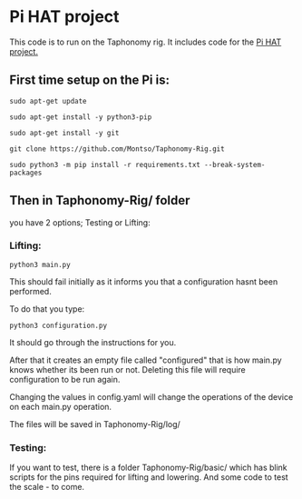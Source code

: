 # Pi HAT project

This code is to run on the Taphonomy rig. It includes code for the [Pi HAT project.](https://github.com/montso/Pi-HAT)

## First time setup on the Pi is:

`sudo apt-get update`

`sudo apt-get install -y python3-pip`

`sudo apt-get install -y git`

`git clone https://github.com/Montso/Taphonomy-Rig.git`

`sudo python3 -m pip install -r requirements.txt --break-system-packages`

## Then in Taphonomy-Rig/ folder 
you have 2 options; Testing or Lifting:

### Lifting:

`python3 main.py`

This should fail initially as it informs you that a configuration hasnt been performed.

To do that you type:

`python3 configuration.py`

It should go through the instructions for you.

After that it creates an empty file called "configured" that is how main.py knows whether its been run or not. Deleting this file will require configuration to be run again.

Changing the values in config.yaml will change the operations of the device on each main.py operation.

The files will be saved in Taphonomy-Rig/log/

### Testing:
If you want to test, there is a folder Taphonomy-Rig/basic/ which has blink scripts for the pins required for lifting and lowering.
And some code to test the scale - to come.